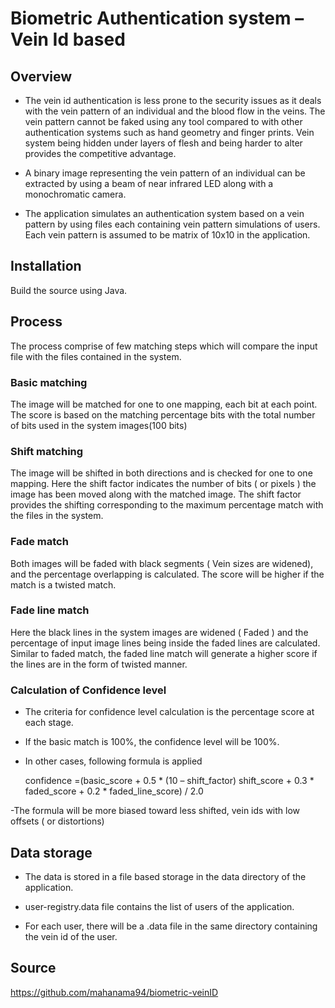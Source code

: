 # Biometric Authentication system – Vein Id based

## Overview

- The vein id authentication is less prone to the security issues as it deals with the vein pattern of an individual and the blood flow in the veins. The vein pattern cannot be faked using any tool compared to with other authentication systems such as hand geometry and finger prints. Vein system being hidden under layers of flesh and being harder to alter provides the competitive advantage. 

- A binary image representing the vein pattern of an individual can be extracted by using a beam of near infrared LED along with a monochromatic camera. 

- The application simulates an authentication system based on a vein pattern by using files each containing vein pattern simulations of users. Each vein pattern is assumed to be matrix of 10x10 in the application.

## Installation 

Build the source using Java. 

## Process 

The process comprise of few matching steps which will compare the input file with the files contained in the system. 

### Basic matching
  The image will be matched for one to one mapping, each bit at each point. The score is based on the matching percentage bits with the total number of bits used in the system images(100 bits) 

### Shift matching 
  The image will be shifted in both directions and is checked for one to one mapping. Here the shift factor indicates the number of bits ( or pixels ) the image has been moved along with the matched image. The shift factor provides the shifting corresponding to the maximum percentage match with the files in the system. 

### Fade match 
  Both images will be faded with black segments ( Vein sizes are widened), and the percentage overlapping is calculated. The score will be higher if the match is a twisted match.

### Fade line match
  Here the black lines in the system images are widened ( Faded )  and the percentage of input image lines being inside the faded lines are calculated. Similar to faded match, the faded line match will generate a higher score if the lines are in the form of twisted manner. 

### Calculation of Confidence level

  - The criteria for confidence level calculation is the percentage score at each stage.

  - If the basic match is 100%, the confidence level will be 100%. 

  - In other cases, following formula is applied

    confidence =(basic_score + 0.5  * (10 – shift_factor) shift_score + 0.3 * faded_score + 0.2 * faded_line_score) / 2.0
    
   -The formula will be more biased toward less shifted, vein ids with low offsets ( or distortions)

## Data storage

- The data is stored in a file based storage in the data directory of the application. 

- user-registry.data file contains the list of users of the application. 

- For each user, there will be a <username>.data file in the same directory containing the vein id of the user. 


## Source 

https://github.com/mahanama94/biometric-veinID
